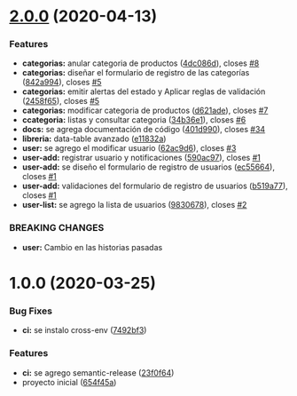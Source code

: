 # [2.0.0](https://gitlab.com/akaliia/frontend/compare/v1.0.0...v2.0.0) (2020-04-13)


### Features

* **categorias:** anular categoria de productos ([4dc086d](https://gitlab.com/akaliia/frontend/commit/4dc086daf44a96e2cd00dfe6a91da6e1a82c8708)), closes [#8](https://gitlab.com/akaliia/frontend/issues/8)
* **categorias:** diseñar el formulario de registro de las categorías ([842a994](https://gitlab.com/akaliia/frontend/commit/842a994965b421522cdf5fe564fae014eae5cc8e)), closes [#5](https://gitlab.com/akaliia/frontend/issues/5)
* **categorias:** emitir alertas del estado y Aplicar reglas de validación ([2458f65](https://gitlab.com/akaliia/frontend/commit/2458f65e740ea1ddd4de86e7a36e1985c8d0e402)), closes [#5](https://gitlab.com/akaliia/frontend/issues/5)
* **categorias:** modificar categoria de productos ([d621ade](https://gitlab.com/akaliia/frontend/commit/d621aded2ea9d85429846b19f0acb5b0e22d6a52)), closes [#7](https://gitlab.com/akaliia/frontend/issues/7)
* **ccategoria:** listas y consultar categoria ([34b36e1](https://gitlab.com/akaliia/frontend/commit/34b36e166479a21a347a7fb2a6414ee3f9934dd4)), closes [#6](https://gitlab.com/akaliia/frontend/issues/6)
* **docs:** se agrega documentación de código ([401d990](https://gitlab.com/akaliia/frontend/commit/401d99067cf89a6186ed6c6cce5918f7b520f2a1)), closes [#34](https://gitlab.com/akaliia/frontend/issues/34)
* **libreria:** data-table avanzado ([e11832a](https://gitlab.com/akaliia/frontend/commit/e11832ae8ddc84a393d42db5a4207c52b5047cba))
* **user:** se agrego el modificar usuario ([62ac9d6](https://gitlab.com/akaliia/frontend/commit/62ac9d65e49ca2aaabac72412322f31dbae53ef1)), closes [#3](https://gitlab.com/akaliia/frontend/issues/3)
* **user-add:** registrar usuario y notificaciones ([590ac97](https://gitlab.com/akaliia/frontend/commit/590ac97795f1e4883b4c0a8b346cfbb1691dad94)), closes [#1](https://gitlab.com/akaliia/frontend/issues/1)
* **user-add:** se diseño el formulario de registro de usuarios ([ec55664](https://gitlab.com/akaliia/frontend/commit/ec55664644bacbd9d9406476806f1cde507fa3c2)), closes [#1](https://gitlab.com/akaliia/frontend/issues/1)
* **user-add:** validaciones del formulario de registro de usuarios ([b519a77](https://gitlab.com/akaliia/frontend/commit/b519a77eeda8517eb4fb4e8498578fa81577d8b5)), closes [#1](https://gitlab.com/akaliia/frontend/issues/1)
* **user-list:** se agrego la lista de usuarios ([9830678](https://gitlab.com/akaliia/frontend/commit/9830678ad892ad4baae3458b73143415c72ce80b)), closes [#2](https://gitlab.com/akaliia/frontend/issues/2)


### BREAKING CHANGES

* **user:** Cambio en las historias pasadas

# 1.0.0 (2020-03-25)


### Bug Fixes

* **ci:** se instalo cross-env ([7492bf3](https://gitlab.com/akaliia/frontend/commit/7492bf3725395793c4a0f5d7ce5e5447439b6177))


### Features

* **ci:** se agrego semantic-release ([23f0f64](https://gitlab.com/akaliia/frontend/commit/23f0f64116a02c35d7041949de90a3fee5687875))
* proyecto inicial ([654f45a](https://gitlab.com/akaliia/frontend/commit/654f45ad492b957d417ac8fcecb0fa7158cc8d3f))
